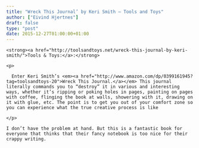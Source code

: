 ```yaml
---
title: "Wreck This Journal’ by Keri Smith — Tools and Toys"
author: ["Eivind Hjertnes"]
draft: false
type: "post"
date: 2015-12-27T01:00:00+01:00
---
```


<div class="HTML">
  <div></div>

<p>

</div>

```text
<strong><a href="http://toolsandtoys.net/wreck-this-journal-by-keri-smith/">Tools & Toys:</a>:</strong>
```

<div class="HTML">
  <div></div>

</p>

</div>

<div class="HTML">
  <div></div>

<blockquote>

</div>

```text
<p>

  Enter Keri Smith’s <em><a href="http://www.amazon.com/dp/0399161945?tag=toolsandtoys-20">Wreck This Journal.</a></em> This journal literally commands you to “destroy” it in various and interesting ways, whether it’s ripping or poking holes in pages, painting on pages with coffee, flinging the book at walls, showering with it, drawing on it with glue, etc. The point is to get you out of your comfort zone so you can experience what the true creative process is like

</p>
```

<div class="HTML">
  <div></div>

</blockquote>

</div>

<div class="HTML">
  <div></div>

<p>

</div>

```text
I don’t have the problem at hand. But this is a fantastic book for everyone that thinks that their fancy notebook is too nice for their crappy writing.
```

<div class="HTML">
  <div></div>

</p>

</div>
